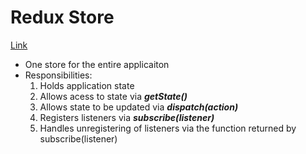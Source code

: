 # Redux Store
[Link](https://www.youtube.com/watch?v=YAevAj6X6XU&list=PLC3y8-rFHvwheJHvseC3I0HuYI2f46oAK&index=7)

* One store for the entire applicaiton
* Responsibilities:
    1. Holds application state
    2. Allows acess to state via ***getState()***
    3. Allows state to be updated via ***dispatch(action)***
    4. Registers listeners via ***subscribe(listener)***
    5. Handles unregistering of listeners via the function returned by subscribe(listener)